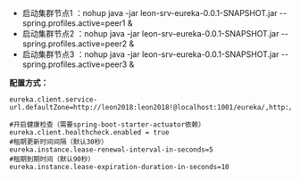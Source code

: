 - 启动集群节点1 ：nohup java -jar leon-srv-eureka-0.0.1-SNAPSHOT.jar --spring.profiles.active=peer1  &
- 启动集群节点2 ：nohup java -jar leon-srv-eureka-0.0.1-SNAPSHOT.jar --spring.profiles.active=peer2  &
- 启动集群节点3 ：nohup java -jar leon-srv-eureka-0.0.1-SNAPSHOT.jar --spring.profiles.active=peer3  &



**配置方式：**
``` 
eureka.client.service-url.defaultZone=http://leon2018:leon2018!@localhost:1001/eureka/,http://leon2018:leon2018!@localhost:1002/eureka/,http://leon2018:leon2018!@localhost:1003/eureka/

#开启健康检查（需要spring-boot-starter-actuator依赖）
eureka.client.healthcheck.enabled = true
#租期更新时间间隔（默认30秒）
eureka.instance.lease-renewal-interval-in-seconds=5
#租期到期时间（默认90秒）
eureka.instance.lease-expiration-duration-in-seconds=10
```
